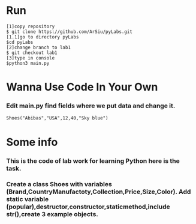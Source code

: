 # Run
```
[1]copy repository
$ git clone https://github.com/ArSiu/pyLabs.git
[1.1]go to directory pyLabs
$cd pyLabs
[2]change branch to lab1
$ git checkout lab1
[3]type in console
$python3 main.py
```
# Wanna Use Code In Your Own
### Edit main.py find fields where we put data and change it.
```
Shoes("Abibas","USA",12,40,"Sky blue")
```
# Some info
### This is the code of lab work for learning Python here is the task.
### Create a class Shoes with variables (Brand,CountryManufactoty,Collection,Price,Size,Color). Add static variable (popular),destructor,constructor,staticmethod,include __str__(),create 3 example objects.
